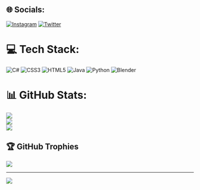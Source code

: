 
## 🌐 Socials:
[![Instagram](https://img.shields.io/badge/Instagram-%23E4405F.svg?logo=Instagram&logoColor=white)](https://instagram.com/dennis_sgt) [![Twitter](https://img.shields.io/badge/Twitter-%231DA1F2.svg?logo=Twitter&logoColor=white)](https://twitter.com/dennis__sgt) 

# 💻 Tech Stack:
![C#](https://img.shields.io/badge/c%23-%23239120.svg?style=flat&logo=c-sharp&logoColor=white) ![CSS3](https://img.shields.io/badge/css3-%231572B6.svg?style=flat&logo=css3&logoColor=white) ![HTML5](https://img.shields.io/badge/html5-%23E34F26.svg?style=flat&logo=html5&logoColor=white) ![Java](https://img.shields.io/badge/java-%23ED8B00.svg?style=flat&logo=java&logoColor=white) ![Python](https://img.shields.io/badge/python-3670A0?style=flat&logo=python&logoColor=ffdd54) ![Blender](https://img.shields.io/badge/blender-%23F5792A.svg?style=flat&logo=blender&logoColor=white)
# 📊 GitHub Stats:
![](https://github-readme-stats.vercel.app/api?username=dennis-sgt&theme=dark&hide_border=true&include_all_commits=false&count_private=false)<br/>
![](https://github-readme-streak-stats.herokuapp.com/?user=dennis-sgt&theme=dark&hide_border=true)<br/>
![](https://github-readme-stats.vercel.app/api/top-langs/?username=dennis-sgt&theme=dark&hide_border=true&include_all_commits=false&count_private=false&layout=compact)

## 🏆 GitHub Trophies
![](https://github-profile-trophy.vercel.app/?username=dennis-sgt&theme=darkhub&no-frame=true&no-bg=true&margin-w=4)

---
[![](https://visitcount.itsvg.in/api?id=dennis-sgt&icon=3&color=6)](https://visitcount.itsvg.in)
